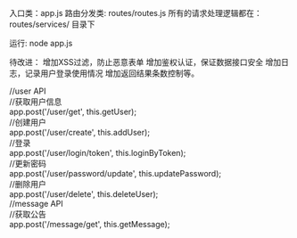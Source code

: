 
入口类：app.js
路由分发类: routes/routes.js 
所有的请求处理逻辑都在：routes/services/ 目录下


运行: node app.js


待改进：
	增加XSS过滤，防止恶意表单
	增加鉴权认证，保证数据接口安全
	增加日志，记录用户登录使用情况
	增加返回结果条数控制等。





//user API            
//获取用户信息          
app.post('/user/get', this.getUser);          
//创建用户        
app.post('/user/create', this.addUser);     
//登录     
app.post('/user/login/token', this.loginByToken);      
//更新密码     
app.post('/user/password/update', this.updatePassword);       
//删除用户       
app.post('/user/delete', this.deleteUser);       
//message API        
//获取公告       
app.post('/message/get', this.getMessage);       
